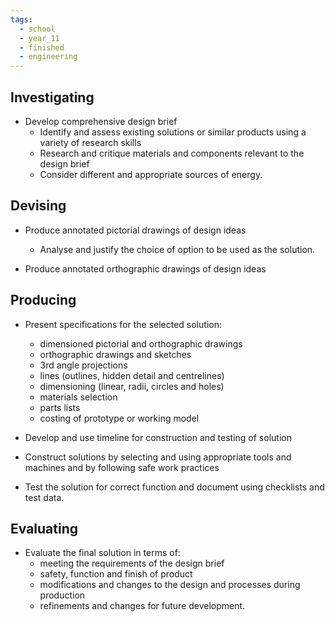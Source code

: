 ```yaml
---
tags:
  - school
  - year_11
  - finished
  - engineering
---
```

## Investigating

- Develop comprehensive design brief
	- Identify and assess existing solutions or similar products using a variety of research skills
	- Research and critique materials and components relevant to the design brief
	- Consider different and appropriate sources of energy.

## Devising

- Produce annotated pictorial drawings of design ideas
	- Analyse and justify the choice of option to be used as the solution.

- Produce annotated orthographic drawings of design ideas

## Producing

- Present specifications for the selected solution:
	- dimensioned pictorial and orthographic drawings
	- orthographic drawings and sketches
	- 3rd angle projections
	- lines (outlines, hidden detail and centrelines)
	- dimensioning (linear, radii, circles and holes)
	- materials selection
	- parts lists
	- costing of prototype or working model

- Develop and use timeline for construction and testing of solution

- Construct solutions by selecting and using appropriate tools and machines and by following safe work practices

- Test the solution for correct function and document using checklists and test data.

## Evaluating

- Evaluate the final solution in terms of:
	- meeting the requirements of the design brief
	- safety, function and finish of product
	- modifications and changes to the design and processes during production
	- refinements and changes for future development.